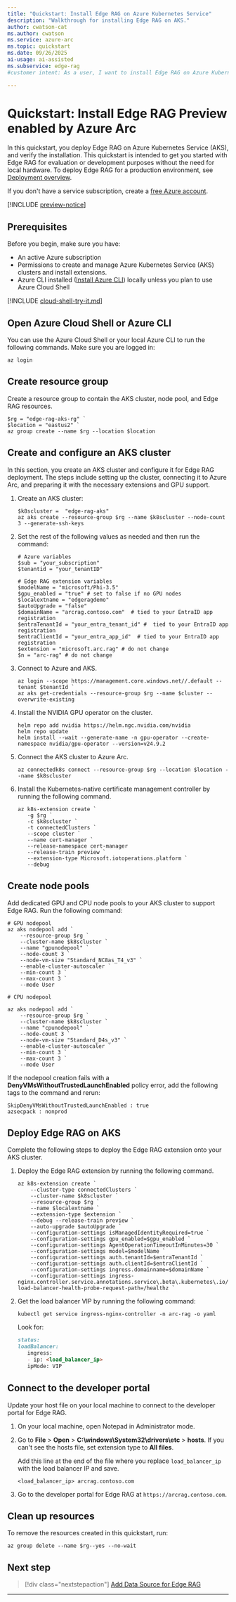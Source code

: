 ```yaml
---
title: "Quickstart: Install Edge RAG on Azure Kubernetes Service"
description: "Walkthrough for installing Edge RAG on AKS."
author: cwatson-cat
ms.author: cwatson
ms.service: azure-arc
ms.topic: quickstart
ms.date: 09/26/2025
ai-usage: ai-assisted
ms.subservice: edge-rag
#customer intent: As a user, I want to install Edge RAG on Azure Kubernetes Service so that I can assess the solution.

---
```


# Quickstart: Install Edge RAG Preview enabled by Azure Arc

In this quickstart, you deploy Edge RAG on Azure Kubernetes Service (AKS), and verify the installation. This quickstart is intended to get you started with Edge RAG for evaluation or development purposes without the need for local hardware. To deploy Edge RAG for a production environment, see [Deployment overview](deploy-overview.md).

If you don't have a service subscription, create a [free Azure account](https://azure.microsoft.com/free/).

[!INCLUDE [preview-notice](includes/preview-notice.md)]

## Prerequisites

Before you begin, make sure you have:

- An active Azure subscription
- Permissions to create and manage Azure Kubernetes Service (AKS) clusters and install extensions.
- Azure CLI installed ([Install Azure CLI](https://docs.microsoft.com/cli/azure/install-azure-cli)) locally unless you plan to use Azure Cloud Shell

[!INCLUDE [cloud-shell-try-it.md](~/reusable-content/ce-skilling/azure/includes/cloud-shell-try-it.md)]

## Open Azure Cloud Shell or Azure CLI

You can use the Azure Cloud Shell or your local Azure CLI to run the following commands. Make sure you are logged in:

```azurepowershell-interactive
az login
```

## Create resource group

Create a resource group to contain the AKS cluster, node pool, and Edge RAG resources.

```azurepowershell-interactive
$rg = "edge-rag-aks-rg" `
$location = "eastus2" `
az group create --name $rg --location $location
```

## Create and configure an AKS cluster

In this section, you create an AKS cluster and configure it for Edge RAG deployment. The steps include setting up the cluster, connecting it to Azure Arc, and preparing it with the necessary extensions and GPU support.

1. Create an AKS cluster:

   ```azurepowershell-interactive
   $k8scluster =  "edge-rag-aks"  
   az aks create --resource-group $rg --name $k8scluster --node-count 3 --generate-ssh-keys
   ```

1. Set the rest of the following values as needed and then run the command:

   ```azurepowershell-interactive
   # Azure variables
   $sub = "your_subscription"   
   $tenantid = "your_tenantID" 
    
   # Edge RAG extension variables   
   $modelName = "microsoft/Phi-3.5"    
   $gpu_enabled = "true" # set to false if no GPU nodes 
   $localextname = "edgeragdemo"  
   $autoUpgrade = "false" 
   $domainName = "arcrag.contoso.com"  # tied to your EntraID app registration    
   $entraTenantId = "your_entra_tenant_id" #  tied to your EntraID app registration    
   $entraClientId = "your_entra_app_id"  # tied to your EntraID app registration 
   $extension = "microsoft.arc.rag" # do not change    
   $n = "arc-rag" # do not change
   ```

1. Connect to Azure and AKS. 

   ```azurepowershell-interactive
   az login --scope https://management.core.windows.net//.default --tenant $tenantId `   
   az aks get-credentials --resource-group $rg --name $cluster --overwrite-existing 
   ``` 

1. Install the NVIDIA GPU operator on the cluster.

   ```azurepowershell-interactive
   helm repo add nvidia https://helm.ngc.nvidia.com/nvidia 
   helm repo update   
   helm install --wait --generate-name -n gpu-operator --create-namespace nvidia/gpu-operator --version=v24.9.2 
   ```
 
1. Connect the AKS cluster to Azure Arc.

   ```azurepowershell-interactive
   az connectedk8s connect --resource-group $rg --location $location --name $k8scluster  
   ```

1. Install the Kubernetes-native certificate management controller by running the following command.
 
   ```azurepowershell-interactive
   az k8s-extension create `   
      -g $rg `    
      -c $k8scluster `   
      -t connectedClusters `    
      --scope cluster `
      --name cert-manager `    
      --release-namespace cert-manager    
      --release-train preview `   
      --extension-type Microsoft.iotoperations.platform `    
      --debug 
   ```

## Create node pools

Add dedicated GPU and CPU node pools to your AKS cluster to support Edge RAG. Run the following command:

```azurepowershell-interactive
# GPU nodepool 
az aks nodepool add ` 
    --resource-group $rg ` 
    --cluster-name $k8scluster ` 
    --name "gpunodepool" ` 
    --node-count 3 ` 
    --node-vm-size "Standard_NC8as_T4_v3" `
    --enable-cluster-autoscaler `
    --min-count 3 ` 
    --max-count 3 ` 
    --mode User 

# CPU nodepool 

az aks nodepool add ` 
    --resource-group $rg ` 
    --cluster-name $k8scluster ` 
    --name "cpunodepool" ` 
    --node-count 3 ` 
    --node-vm-size "Standard_D4s_v3" ` 
    --enable-cluster-autoscaler ` 
    --min-count 3 ` 
    --max-count 3 ` 
    --mode User
 ```

If the nodepool creation fails with a **DenyVMsWithoutTrustedLaunchEnabled** policy error, add the following tags to the command and rerun:  

```azurepowershell-interactive
SkipDenyVMsWithoutTrustedLaunchEnabled : true 
azsecpack : nonprod 
```

## Deploy Edge RAG on AKS

Complete the following steps to deploy the Edge RAG extension onto your AKS cluster.

1. Deploy the Edge RAG extension by running the following command.

   ```azurepowershell-interactive
   az k8s-extension create `    
       --cluster-type connectedClusters `   
       --cluster-name $k8scluster `    
       --resource-group $rg `    
       --name $localextname `   
       --extension-type $extension `    
       --debug --release-train preview ` 
       --auto-upgrade $autoUpgrade ` 
       --configuration-settings isManagedIdentityRequired=true ` 
       --configuration-settings gpu_enabled=$gpu_enabled ` 
       --configuration-settings AgentOperationTimeoutInMinutes=30 ` 
       --configuration-settings model=$modelName ` 
       --configuration-settings auth.tenantId=$entraTenantId ` 
       --configuration-settings auth.clientId=$entraClientId ` 
       --configuration-settings ingress.domainname=$domainName ` 
       --configuration-settings ingress-nginx.controller.service.annotations.service\.beta\.kubernetes\.io/azure-load-balancer-health-probe-request-path=/healthz ` 
   ```

1. Get the load balancer VIP by running the following command:

   ```azurepowershell-interactive
   kubectl get service ingress-nginx-controller -n arc-rag -o yaml 
   ```

   Look for:
   ```markdown
   status:    
   loadBalancer:   
      ingress:    
      - ip: <load_balancer_ip>    
      ipMode: VIP 
   ```
## Connect to the developer portal

Update your host file on your local machine to connect to the developer portal for Edge RAG.

1. On your local machine, open Notepad in Administrator mode. 
1. Go to **File** > **Open** > **C:\windows\System32\drivers\etc** > **hosts**. If you can't see the hosts file, set extension type to **All files**.

   Add this line at the end of the file where you replace `load_balancer_ip` with the load balancer IP and save. 

   `<load_balancer_ip> arcrag.contoso.com` 

1. Go to the developer portal for Edge RAG at `https://arcrag.contoso.com`.

## Clean up resources

To remove the resources created in this quickstart, run:

```azurepowershell-interactive
az group delete --name $rg--yes --no-wait
```

## Next step

> [!div class="nextstepaction"]
> [Add Data Source for Edge RAG](add-data-source.md)

---
